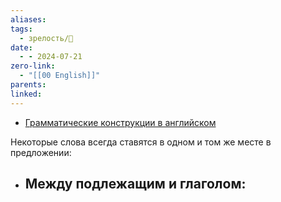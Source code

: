 ```yaml
---
aliases: 
tags:
  - зрелость/🌱
date:
  - - 2024-07-21
zero-link:
  - "[[00 English]]"
parents: 
linked:
---
```

- [Грамматические конструкции в английском](Грамматические%20конструкции%20в%20английском.md)

Некоторые слова всегда ставятся в одном и том же месте в предложении:
- Между подлежащим и глаголом:
	- 
